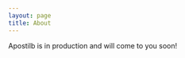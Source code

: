 ```yaml
---
layout: page
title: About
---
```


<p class="message">
  Apostilb is in production and will come to you soon!
</p>
